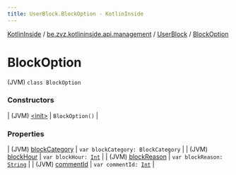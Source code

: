 ```yaml
---
title: UserBlock.BlockOption - KotlinInside
---
```


[KotlinInside](../../../index.html) / [be.zvz.kotlininside.api.management](../../index.html) / [UserBlock](../index.html) / [BlockOption](./index.html)

# BlockOption

(JVM) `class BlockOption`

### Constructors

| (JVM) [&lt;init&gt;](-init-.html) | `BlockOption()` |

### Properties

| (JVM) [blockCategory](block-category.html) | `var blockCategory: BlockCategory` |
| (JVM) [blockHour](block-hour.html) | `var blockHour: `[`Int`](https://kotlinlang.org/api/latest/jvm/stdlib/kotlin/-int/index.html) |
| (JVM) [blockReason](block-reason.html) | `var blockReason: `[`String`](https://kotlinlang.org/api/latest/jvm/stdlib/kotlin/-string/index.html) |
| (JVM) [commentId](comment-id.html) | `var commentId: `[`Int`](https://kotlinlang.org/api/latest/jvm/stdlib/kotlin/-int/index.html) |

